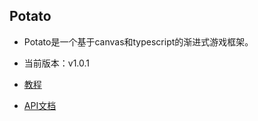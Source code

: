 ## Potato

   * Potato是一个基于canvas和typescript的渐进式游戏框架。

   * 当前版本：v1.0.1

   * [教程](https://www.yuque.com/roanne/potatotutorial)

   * [API文档](https://www.yuque.com/roanne/potatoapi)